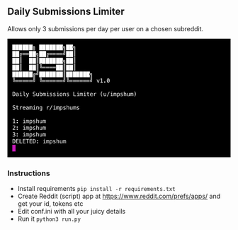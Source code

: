 ## Daily Submissions Limiter

Allows only 3 submissions per day per user on a chosen subreddit.

![DSL preview](ss.jpg)

### Instructions

- Install requirements ```pip install -r requirements.txt```
- Create Reddit (script) app at https://www.reddit.com/prefs/apps/ and get your id, tokens etc
- Edit conf.ini with all your juicy details
- Run it ```python3 run.py```

